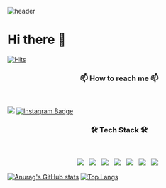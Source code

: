 ![header](https://capsule-render.vercel.app/api?type=rounded&color=auto&height=200&section=header&text=Reyna's%20Github&fontSize=90)
# Hi there 👋

<!--
**EZ195/EZ195** is a ✨ _special_ ✨ repository because its `README.md` (this file) appears on your GitHub profile.

Here are some ideas to get you started:

- 🔭 I’m currently working on ...
- 🌱 I’m currently learning ...
- 👯 I’m looking to collaborate on ...
- 🤔 I’m looking for help with ...
- 💬 Ask me about ...
- 📫 How to reach me: ...
- 😄 Pronouns: ...
- ⚡ Fun fact: ...
-->

[![Hits](https://hits.seeyoufarm.com/api/count/incr/badge.svg?url=https%3A%2F%2Fgithub.com%2FEZ195&count_bg=%23BA02FD&title_bg=%23F1A756&icon=&icon_color=%23E5CFED&title=VISIT&edge_flat=false)](https://hits.seeyoufarm.com)

<h3 align="center"><b>📫 How to reach me 📫</b></h3>
</br>

<a href="https://www.instagram.com/e.z1_code"><img src="https://img.shields.io/badge/Gmail-D14836?style=flat-the-badge&logo=Gmail&logoColor=white"></a>
[![Instagram Badge](https://img.shields.io/badge/Instagram-E4405F?style=flat&logo=Instagram&logoColor=white)](mailto:https://www.instagram.com/e.z1_code)


<h3 align="center"><b>🛠 Tech Stack 🛠</b></h3>
</br>

<p align="center">
<img src="https://img.shields.io/badge/Java-007396?style=for-the-badge&logo=Java&logoColor=white"> &nbsp
<img src="https://img.shields.io/badge/JavaScript-F7DF1E?style=flat-square&logo=JavaScript&logoColor=white"/> &nbsp
<img src="https://img.shields.io/badge/HTML5-E34F26?style=flat-square&logo=HTML5&logoColor=white"/> &nbsp
<img src="https://img.shields.io/badge/CSS3-1572B6?style=flat-square&logo=CSS3&logoColor=white"/> &nbsp
<img src="https://img.shields.io/badge/Spring-6DB33F?style=flat-square&logo=Spring&logoColor=white"/> &nbsp
<img src="https://img.shields.io/badge/jQuery-0769AD?style=flat-square&logo=jQuery&logoColor=white"/> &nbsp
<img src="https://img.shields.io/badge/MySQL-4479A1?style=flat-square&logo=MySQL&logoColor=white"/> &nbsp
</p>

[![Anurag's GitHub stats](https://github-readme-stats.vercel.app/api?username=EZ195)](https://github.com/anuraghazra/github-readme-stats)
[![Top Langs](https://github-readme-stats.vercel.app/api/top-langs/?username=EZ195&layout=compact)](https://github.com/anuraghazra/github-readme-stats)
